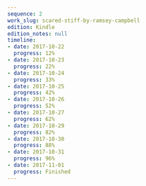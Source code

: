 ```yaml
---
sequence: 2
work_slug: scared-stiff-by-ramsey-campbell
edition: Kindle
edition_notes: null
timeline:
- date: 2017-10-22
  progress: 12%
- date: 2017-10-23
  progress: 22%
- date: 2017-10-24
  progress: 33%
- date: 2017-10-25
  progress: 42%
- date: 2017-10-26
  progress: 52%
- date: 2017-10-27
  progress: 62%
- date: 2017-10-29
  progress: 82%
- date: 2017-10-30
  progress: 88%
- date: 2017-10-31
  progress: 96%
- date: 2017-11-01
  progress: Finished
---
```


